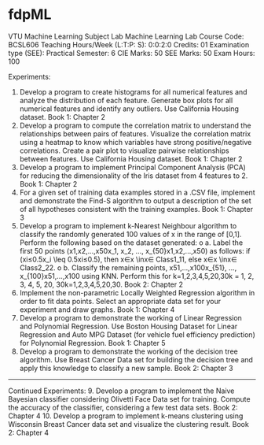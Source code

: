 # fdpML
VTU Machine Learning Subject Lab
Machine Learning Lab
Course Code: BCSL606
Teaching Hours/Week (L:T:P: S): 0:0:2:0
Credits: 01
Examination type (SEE): Practical
Semester: 6
CIE Marks: 50
SEE Marks: 50
Exam Hours: 100


Experiments:
1.	Develop a program to create histograms for all numerical features and analyze the distribution of each feature.
Generate box plots for all numerical features and identify any outliers.
Use California Housing dataset.
Book 1: Chapter 2
2.	Develop a program to compute the correlation matrix to understand the relationships between pairs of features.
Visualize the correlation matrix using a heatmap to know which variables have strong positive/negative correlations.
Create a pair plot to visualize pairwise relationships between features.
Use California Housing dataset.
Book 1: Chapter 2
3.	Develop a program to implement Principal Component Analysis (PCA) for reducing the dimensionality of the Iris dataset from 4 features to 2.
Book 1: Chapter 2
4.	For a given set of training data examples stored in a .CSV file, implement and demonstrate the Find-S algorithm to output a description of the set of all hypotheses consistent with the training examples.
Book 1: Chapter 3
5.	Develop a program to implement k-Nearest Neighbour algorithm to classify the randomly generated 100 values of x in the range of [0,1]. Perform the following based on the dataset generated:
o	a. Label the first 50 points (x1,x2,...,x50x_1, x_2, ..., x_{50}x1,x2,...,x50) as follows: if (xi≤0.5x_i \leq 0.5xi≤0.5), then x∈x \inx∈ Class1_11, else x∈x \inx∈ Class2_22.
o	b. Classify the remaining points, x51,...,x100x_{51}, ..., x_{100}x51,...,x100 using KNN. Perform this for k=1,2,3,4,5,20,30k = 1, 2, 3, 4, 5, 20, 30k=1,2,3,4,5,20,30.
Book 2: Chapter 2
6.	Implement the non-parametric Locally Weighted Regression algorithm in order to fit data points. Select an appropriate data set for your experiment and draw graphs.
Book 1: Chapter 4
7.	Develop a program to demonstrate the working of Linear Regression and Polynomial Regression.
Use Boston Housing Dataset for Linear Regression and Auto MPG Dataset (for vehicle fuel efficiency prediction) for Polynomial Regression.
Book 1: Chapter 5
8.	Develop a program to demonstrate the working of the decision tree algorithm.
Use Breast Cancer Data set for building the decision tree and apply this knowledge to classify a new sample.
Book 2: Chapter 3
________________________________________
Continued Experiments:
9.	Develop a program to implement the Naive Bayesian classifier considering Olivetti Face Data set for training.
Compute the accuracy of the classifier, considering a few test data sets.
Book 2: Chapter 4
10.	Develop a program to implement k-means clustering using Wisconsin Breast Cancer data set and visualize the clustering result.
Book 2: Chapter 4

